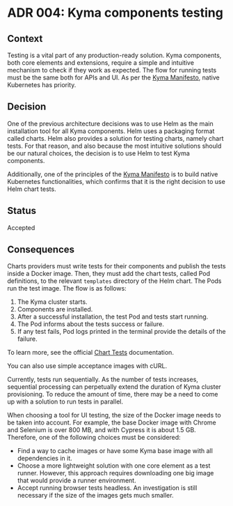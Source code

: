 # ADR 004: Kyma components testing

## Context

Testing is a vital part of any production-ready solution. Kyma components, both core elements and extensions, require a simple and intuitive mechanism to check if they work as expected. The flow for running tests must be the same both for APIs and UI. As per the [Kyma Manifesto](https://kyma-project.github.io/community/), native Kubernetes has priority.

## Decision

One of the previous architecture decisions was to use Helm as the main installation tool for all Kyma components. Helm uses a packaging format called charts. Helm also provides a solution for testing charts, namely chart tests. For that reason, and also because the most intuitive solutions should be our natural choices, the decision is to use Helm to test Kyma components.

Additionally, one of the principles of the [Kyma Manifesto](https://kyma-project.github.io/community/) is to build native Kubernetes functionalities, which confirms that it is the right decision to use Helm chart tests.

## Status

Accepted

## Consequences

Charts providers must write tests for their components and publish the tests inside a Docker image. Then, they must add the chart tests, called Pod definitions, to the relevant `templates` directory of the Helm chart. The Pods run the test image. The flow is as follows:
1. The Kyma cluster starts.
2. Components are installed.
3. After a successful installation, the test Pod and tests start running.
4. The Pod informs about the tests success or failure.
5. If any test fails, Pod logs printed in the terminal provide the details of the failure.

To learn more, see the official [Chart Tests](https://docs.helm.sh/developing_charts/#chart-tests) documentation.  

You can also use simple acceptance images with cURL.

Currently, tests run sequentially. As the number of tests increases, sequential processing can perpetually extend the duration of Kyma cluster provisioning. To reduce the amount of time, there may be a need to come up with a solution to run tests in parallel.

When choosing a tool for UI testing, the size of the Docker image needs to be taken into account. For example, the base Docker image with Chrome and Selenium is over 800 MB, and with Cypress it is about 1.5 GB. Therefore, one of the following choices must be considered:
- Find a way to cache images or have some Kyma base image with all dependencies in it.
- Choose a more lightweight solution with one core element as a test runner. However, this approach requires downloading one big image that would provide a runner environment.
- Accept running browser tests headless. An investigation is still necessary if the size of the images gets much smaller.
